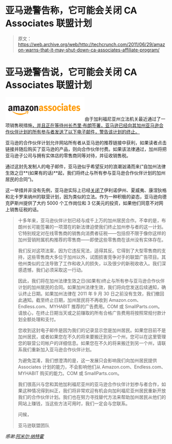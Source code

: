# 亚马逊警告称，它可能会关闭 CA Associates 联盟计划 

> 原文：<https://web.archive.org/web/http://techcrunch.com/2011/06/29/amazon-warns-that-it-may-shut-down-ca-associates-affiliate-program/>

# 亚马逊警告说，它可能会关闭 CA Associates 联盟计划

![](img/d7b0775ada894f1468d21ec6c1e2237e.png)由于加利福尼亚州立法机关最近通过了一项销售税措施[，并且正在等待州长杰里·布朗签署，亚马逊已经向其加州亚马逊合作伙伴计划的所有参与者发送了以下电子邮件，警告该计划的终止。](https://web.archive.org/web/20230203140735/http://www.internetretailer.com/2011/06/17/california-legislature-sends-sales-tax-bill-governor)

亚马逊的合作伙伴计划允许网站所有者从亚马逊的推荐链接中获利，如果读者点击链接并随后购买了亚马逊的产品，则向合作伙伴付费。如果该法律通过，加州将把亚马逊子公司与拥有实体店的零售商同等对待，并征收销售税。

通过这封先发制人的电子邮件，亚马逊似乎希望反对的浪潮汹涌而来(“自加州法律生效之日**(如果有的话)**起，我们将终止与所有参与亚马逊合作伙伴计划的加州居民的合同”)。

这一举措并非没有先例，亚马逊实际上已经[关闭了](https://web.archive.org/web/20230203140735/https://techcrunch.com/2011/06/10/amazon-shuts-down-associates-affiliate-program-in-connecticut-over-online-sales-tax/)伊利诺伊州、夏威夷、康涅狄格和北卡罗来纳州的联营计划，因为类似的立法。作为一种积极的姿态，亚马逊向德克萨斯州提供了大约 5000 个工作岗位和 3 亿美元的投资，如果他们同意不对网上销售征税的话。

> 十多年来，亚马逊伙伴计划已经与成千上万的加州居民合作。不幸的是，布朗州长可能签署的一项潜在的新法律迫使我们终止加州参与者的这一计划。它特别规定对在线零售商的销售向消费者征税——包括但不限于像你这样的加州营销附属机构推荐的零售商——即使这些零售商在该州没有实体存在。
> 
> 我们反对这项法案，因为它违反宪法，适得其反。它得到了大型零售商的支持，这些零售商大多位于加州以外，试图损害竞争对手的联盟广告项目。其他州类似的立法导致了工作和收入的损失，以及很少的新税收收入。我们深感遗憾，我们必须采取这一行动。
> 
> 因此，我们将在加州法律生效之日(如果有)终止与所有参与亚马逊合作伙伴计划的加州居民的合同。如果加州法律生效，我们将向您发送后续通知，确认终止日期。如果加州法律在 2011 年 9 月 30 日之前没有生效，我们撤回此通知。截至终止日期，加州居民将不再收到 Amazon.com、Endless.com、MYHABIT 推荐的广告费用。COM 或 SmallParts.com。请放心，在终止日期当天或之前赚取的所有合格广告费用将按照常规付款计划全额处理和支付。
> 
> 您收到这封电子邮件是因为我们的记录显示您是加州居民。如果您目前不是加州居民，或者如果您在不久的将来要搬迁到另一个州，您可以在这里管理您的联营公司帐户的详细信息。如果您在不久的将来搬迁到另一个州，请联系我们重新加入亚马逊合作伙伴计划。
> 
> 为避免混淆，我们想澄清的是，这一发展只会影响我们向加州居民提供 Associates 计划的能力，不会影响他们从 Amazon.com、Endless.com、MYHABIT 购买的能力。COM 或 SmallParts.com。
> 
> 我们很高兴与您和其他加利福尼亚州的亚马逊合作伙伴计划参与者合作，如果这种情况得到纠正，我们将非常欢迎有机会向加利福尼亚州居民重新开放我们的合作伙伴计划。我们也在努力寻找替代方法来帮助加州居民从他们的网站上赚钱，当这些方法可用时，我们一定会与您联系。
> 
> 问候，
> 
> 亚马逊联盟团队

*感谢:[阿米尔·纳特霍](https://web.archive.org/web/20230203140735/http://www.webmynd.com/)*
